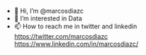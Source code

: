 - 👋 Hi, I’m @marcosdiazc
- 👀 I’m interested in Data 
- 📫 How to reach me in twitter and linkedin https://twitter.com/marcosdiazc
https://www.linkedin.com/in/marcosdiazc/

<!---
marcosdiazc/marcosdiazc is a ✨ special ✨ repository because its `README.md` (this file) appears on your GitHub profile.
You can click the Preview link to take a look at your changes.
--->
